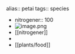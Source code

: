 alias:: petai
tags:: species

- nitrogener:: 100
- ![image.png](../assets/image_1714391117982_0.png)
- [[nitrogener]]
-
- [[plants/food]]